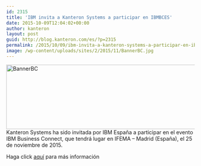 ```yaml
---
id: 2315
title: 'IBM invita a Kanteron Systems a participar en IBMBCES'
date: 2015-10-09T12:04:02+00:00
author: kanteron
layout: post
guid: http://blog.kanteron.com/es/?p=2315
permalink: /2015/10/09/ibm-invita-a-kanteron-systems-a-participar-en-ibmbces/
image: /wp-content/uploads/sites/2/2015/11/BannerBC.jpg
---
```

[<img class="alignnone size-full wp-image-2314" src="http://blog.kanteron.com/wp-content/uploads/2015/11/BannerBC.jpg" alt="BannerBC" width="970" height="172" />](https://ibm.biz/BdXNCn)Kanteron Systems ha sido invitada por IBM España a participar en el evento IBM Business Connect, que tendrá lugar en IFEMA – Madrid (España), el 25 de noviembre de 2015.

Haga click <a href="https://ibm.biz/BdXNCn" target="_blank">aquí</a> para más información
